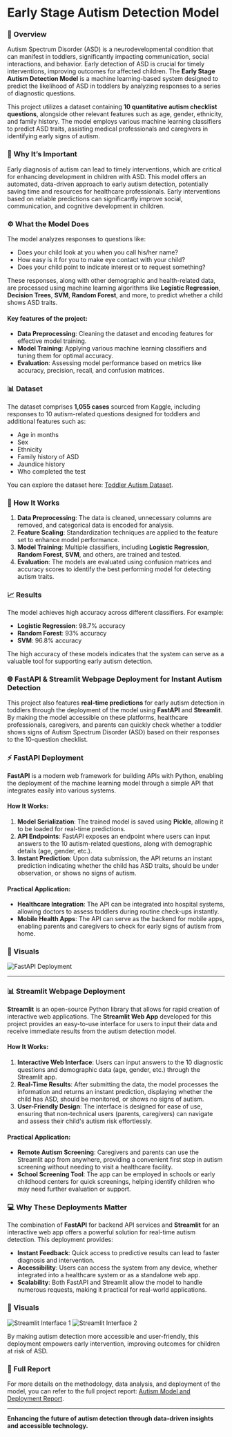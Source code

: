 # Early Stage Autism Detection Model

### 🚀 Overview
Autism Spectrum Disorder (ASD) is a neurodevelopmental condition that can manifest in toddlers, significantly impacting communication, social interactions, and behavior. Early detection of ASD is crucial for timely interventions, improving outcomes for affected children. The **Early Stage Autism Detection Model** is a machine learning-based system designed to predict the likelihood of ASD in toddlers by analyzing responses to a series of diagnostic questions.

This project utilizes a dataset containing **10 quantitative autism checklist questions**, alongside other relevant features such as age, gender, ethnicity, and family history. The model employs various machine learning classifiers to predict ASD traits, assisting medical professionals and caregivers in identifying early signs of autism.

### 🧠 Why It’s Important
Early diagnosis of autism can lead to timely interventions, which are critical for enhancing development in children with ASD. This model offers an automated, data-driven approach to early autism detection, potentially saving time and resources for healthcare professionals. Early interventions based on reliable predictions can significantly improve social, communication, and cognitive development in children.

### ⚙️ What the Model Does
The model analyzes responses to questions like:
- Does your child look at you when you call his/her name?
- How easy is it for you to make eye contact with your child?
- Does your child point to indicate interest or to request something?

These responses, along with other demographic and health-related data, are processed using machine learning algorithms like **Logistic Regression**, **Decision Trees**, **SVM**, **Random Forest**, and more, to predict whether a child shows ASD traits.

#### Key features of the project:
- **Data Preprocessing**: Cleaning the dataset and encoding features for effective model training.
- **Model Training**: Applying various machine learning classifiers and tuning them for optimal accuracy.
- **Evaluation**: Assessing model performance based on metrics like accuracy, precision, recall, and confusion matrices.

### 📊 Dataset
The dataset comprises **1,055 cases** sourced from Kaggle, including responses to 10 autism-related questions designed for toddlers and additional features such as:
- Age in months
- Sex
- Ethnicity
- Family history of ASD
- Jaundice history
- Who completed the test

You can explore the dataset here: [Toddler Autism Dataset](https://github.com/Miinhaz/AUTISM-DETECTION-MODEL/blob/main/Toddler_Autism.csv).

### 🔬 How It Works
1. **Data Preprocessing**: The data is cleaned, unnecessary columns are removed, and categorical data is encoded for analysis.
2. **Feature Scaling**: Standardization techniques are applied to the feature set to enhance model performance.
3. **Model Training**: Multiple classifiers, including **Logistic Regression**, **Random Forest**, **SVM**, and others, are trained and tested.
4. **Evaluation**: The models are evaluated using confusion matrices and accuracy scores to identify the best performing model for detecting autism traits.

### 📈 Results
The model achieves high accuracy across different classifiers. For example:
- **Logistic Regression**: 98.7% accuracy
- **Random Forest**: 93% accuracy
- **SVM**: 96.8% accuracy

The high accuracy of these models indicates that the system can serve as a valuable tool for supporting early autism detection.

### 🌐 FastAPI & Streamlit Webpage Deployment for Instant Autism Detection

This project also features **real-time predictions** for early autism detection in toddlers through the deployment of the model using **FastAPI** and **Streamlit**. By making the model accessible on these platforms, healthcare professionals, caregivers, and parents can quickly check whether a toddler shows signs of Autism Spectrum Disorder (ASD) based on their responses to the 10-question checklist.

### ⚡ FastAPI Deployment
**FastAPI** is a modern web framework for building APIs with Python, enabling the deployment of the machine learning model through a simple API that integrates easily into various systems.

#### How It Works:
1. **Model Serialization**: The trained model is saved using **Pickle**, allowing it to be loaded for real-time predictions.
2. **API Endpoints**: FastAPI exposes an endpoint where users can input answers to the 10 autism-related questions, along with demographic details (age, gender, etc.).
3. **Instant Prediction**: Upon data submission, the API returns an instant prediction indicating whether the child has ASD traits, should be under observation, or shows no signs of autism.

#### Practical Application:
- **Healthcare Integration**: The API can be integrated into hospital systems, allowing doctors to assess toddlers during routine check-ups instantly.
- **Mobile Health Apps**: The API can serve as the backend for mobile apps, enabling parents and caregivers to check for early signs of autism from home.

### 📸 Visuals

![FastAPI Deployment](FastAPI.png)



---

### 📊 Streamlit Webpage Deployment
**Streamlit** is an open-source Python library that allows for rapid creation of interactive web applications. The **Streamlit Web App** developed for this project provides an easy-to-use interface for users to input their data and receive immediate results from the autism detection model.

#### How It Works:
1. **Interactive Web Interface**: Users can input answers to the 10 diagnostic questions and demographic data (age, gender, etc.) through the Streamlit app.
2. **Real-Time Results**: After submitting the data, the model processes the information and returns an instant prediction, displaying whether the child has ASD, should be monitored, or shows no signs of autism.
3. **User-Friendly Design**: The interface is designed for ease of use, ensuring that non-technical users (parents, caregivers) can navigate and assess their child's autism risk effortlessly.

#### Practical Application:
- **Remote Autism Screening**: Caregivers and parents can use the Streamlit app from anywhere, providing a convenient first step in autism screening without needing to visit a healthcare facility.
- **School Screening Tool**: The app can be employed in schools or early childhood centers for quick screenings, helping identify children who may need further evaluation or support.

### 💻 Why These Deployments Matter
The combination of **FastAPI** for backend API services and **Streamlit** for an interactive web app offers a powerful solution for real-time autism detection. This deployment provides:
- **Instant Feedback**: Quick access to predictive results can lead to faster diagnosis and intervention.
- **Accessibility**: Users can access the system from any device, whether integrated into a healthcare system or as a standalone web app.
- **Scalability**: Both FastAPI and Streamlit allow the model to handle numerous requests, making it practical for real-world applications.
  
### 📸 Visuals
![Streamlit Interface 1](streamlit1.png)
![Streamlit Interface 2](streamlit2.png)

By making autism detection more accessible and user-friendly, this deployment empowers early intervention, improving outcomes for children at risk of ASD.

### 📜 Full Report
For more details on the methodology, data analysis, and deployment of the model, you can refer to the full project report: [Autism Model and Deployment Report](https://github.com/Miinhaz/AUTISM-DETECTION-MODEL/blob/main/Autism%20model%20and%20deployment.pdf).

---

**Enhancing the future of autism detection through data-driven insights and accessible technology.**
